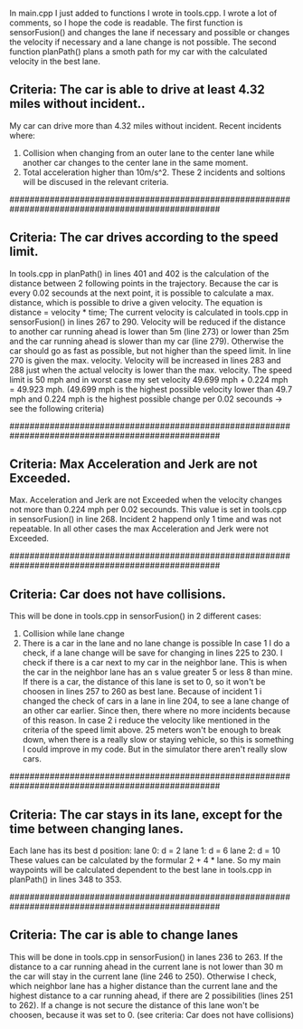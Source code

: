 In main.cpp I just added to functions I wrote in tools.cpp.
I wrote a lot of comments, so I hope the code is readable.
The first function is sensorFusion() and changes the lane if necessary and possible or
changes the velocity if necessary and a lane change is not possible.
The second function planPath() plans a smoth path for my car with the calculated velocity in the best lane.

Criteria: The car is able to drive at least 4.32 miles without incident..
-------------------------------------------------------------------------
My car can drive more than 4.32 miles without incident. Recent incidents where:
1.  Collision when changing from an outer lane to the center lane while another car changes
    to the center lane in the same moment.
2.  Total acceleration higher than 10m/s^2.
These 2 incidents and soltions will be discused in the relevant criteria.

##################################################################################################

Criteria: The car drives according to the speed limit.
------------------------------------------------------
In tools.cpp in planPath() in lines 401 and 402 is the calculation of the distance between 2 following points
in the trajectory. Because the car is every 0.02 secounds at the next point, it is possible to calculate a
max. distance, which is possible to drive a given velocity.
The equation is distance = velocity * time;
The current velocity is calculated in tools.cpp in sensorFusion() in lines 267 to 290.
Velocity will be reduced if the distance to another car running ahead is lower than 5m (line 273)
or lower than 25m and the car running ahead is slower than my car (line 279).
Otherwise the car should go as fast as possible, but not higher than the speed limit.
In line 270 is given the max. velocity. Velocity will be increased in lines 283 and 288 just
when the actual velocity is lower than the max. velocity.
The speed limit is 50 mph and in worst case my set velocity 49.699 mph + 0.224 mph = 49.923 mph.
(49.699 mph is the highest possible velocity lower than 49.7 mph and 0.224 mph is the highest
  possible change per 0.02 secounds -> see the following criteria)

##################################################################################################

Criteria: Max Acceleration and Jerk are not Exceeded.
------------------------------------------------------
Max. Acceleration and Jerk are not Exceeded when the velocity changes not more than 0.224 mph per 0.02 secounds.
This value is set in tools.cpp in sensorFusion() in line 268.
Incident 2 happend only 1 time and was not repeatable. In all other cases the max Acceleration and Jerk were not Exceeded.

##################################################################################################

Criteria: Car does not have collisions.
---------------------------------------
This will be done in tools.cpp in sensorFusion() in 2 different cases:
1. Collision while lane change
2. There is a car in the lane and no lane change is possible
In case 1 I do a check, if a lane change will be save for changing in lines 225 to 230.
I check if there is a car next to my car in the neighbor lane.
This is when the car in the neighbor lane has an s value greater 5 or less 8 than mine.
If there is a car, the distance of this lane is set to 0, so it won't be choosen in lines 257 to 260 as best lane.
Because of incident 1 i changed the check of cars in a lane in line 204, to see a lane change of an other car earlier.
Since then, there where no more incidents because of this reason.
In case 2 i reduce the velocity like mentioned in the criteria of the speed limit above.
25 meters won't be enough to break down, when there is a really slow or staying vehicle,
so this is something I could improve in my code. But in the simulator there aren't really slow cars.

##################################################################################################

Criteria: The car stays in its lane, except for the time between changing lanes.
--------------------------------------------------------------------------------
Each lane has its best d position:
lane 0: d = 2
lane 1: d = 6
lane 2: d = 10
These values can be calculated by the formular 2 + 4 * lane.
So my main waypoints will be calculated dependent to the best lane in tools.cpp in planPath()
in lines 348 to 353.

##################################################################################################

Criteria: The car is able to change lanes
-----------------------------------------
This will be done in tools.cpp in sensorFusion() in lanes 236 to 263.
If the distance to a car running ahead in the current lane is not lower than 30 m
the car will stay in the current lane (line 246 to 250).
Otherwise I check, which neighbor lane has a higher distance than the current lane and
the highest distance to a car running ahead, if there are 2 possibilities (lines 251 to 262).
If a change is not secure the distance of this lane won't be choosen, because it was set to 0.
(see criteria: Car does not have collisions)
